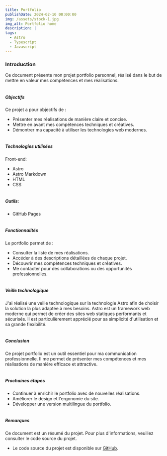 ```yaml
---
title: Portfolio
publishDate: 2024-02-10 00:00:00
img: /assets/stock-1.jpg
img_alt: Portfolio home
description: |
tags:
  - Astro
  - Typescript
  - Javascript
---
```


### Introduction
Ce document présente mon projet portfolio personnel, réalisé dans le but de mettre en valeur mes compétences et mes réalisations.
<br><br>

##### Objectifs
Ce projet a pour objectifs de :
- Présenter mes réalisations de manière claire et concise.
- Mettre en avant mes compétences techniques et créatives.
- Démontrer ma capacité à utiliser les technologies web modernes.
<br><br>

##### Technologies utilisées
Front-end:
- Astro
- Astro Markdown
- HTML
- CSS
<br><br>

##### Outils:
- GitHub Pages
<br><br>

##### Fonctionnalités
Le portfolio permet de :

- Consulter la liste de mes réalisations.
- Accéder à des descriptions détaillées de chaque projet.
- Découvrir mes compétences techniques et créatives.
- Me contacter pour des collaborations ou des opportunités professionnelles.
<br><br>

##### Veille technologique
J'ai réalisé une veille technologique sur la technologie Astro afin de choisir la solution la plus adaptée à mes besoins. Astro est un framework web moderne qui permet de créer des sites web statiques performants et sécurisés. Il est particulièrement apprécié pour sa simplicité d'utilisation et sa grande flexibilité.
<br><br>

##### Conclusion
Ce projet portfolio est un outil essentiel pour ma communication professionnelle. Il me permet de présenter mes compétences et mes réalisations de manière efficace et attractive.
<br><br>

##### Prochaines étapes
- Continuer à enrichir le portfolio avec de nouvelles réalisations.
- Améliorer le design et l'ergonomie du site.
- Développer une version multilingue du portfolio.
<br><br>

##### Remarques
Ce document est un résumé du projet. Pour plus d'informations, veuillez consulter le code source du projet.
- Le code source du projet est disponible sur [GitHub](https://github.com/Redcroow/portfolio-pro).